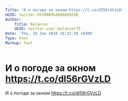 ```yaml
---
Title: 'И о погоде за окном https://t.co/dI56rGVzLD'
UUID: twitter.953980954686689280
Author:
    Title: Balancer
    UUID: twitter.user.balancer73
Date: 'Thu, 18 Jan 2018 16:22:38 +0300'
Type: Post
Markup: Text
---
```


# И о погоде за окном https://t.co/dI56rGVzLD

И о погоде за окном https://t.co/dI56rGVzLD